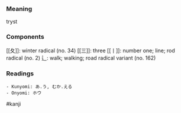 ### Meaning

tryst

### Components

[[夂]]: winter radical (no. 34) [[三]]: three [[丨]]: number one; line; rod radical (no. 2) 辶: walk; walking; road radical variant (no. 162)

### Readings

```
- Kunyomi: あ.う, むか.える
- Onyomi: ホウ
```

#kanji